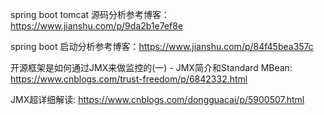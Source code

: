 spring boot tomcat 源码分析参考博客：https://www.jianshu.com/p/9da2b1e7ef8e

spring boot 启动分析参考博客：https://www.jianshu.com/p/84f45bea357c

开源框架是如何通过JMX来做监控的(一) - JMX简介和Standard MBean: https://www.cnblogs.com/trust-freedom/p/6842332.html

JMX超详细解读: https://www.cnblogs.com/dongguacai/p/5900507.html

